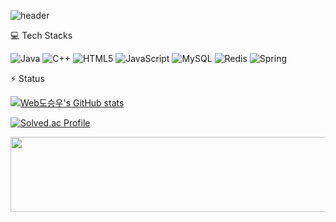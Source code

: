![header](https://capsule-render.vercel.app/api?type=waving&color=auto&height=140&section=header&text=welcome&fontSize=50&fontAlign=80)



💻 Tech Stacks

![Java](https://img.shields.io/badge/java-%23ED8B00.svg?style=for-the-badge&logo=openjdk&logoColor=white)
![C++](https://img.shields.io/badge/c++-%2300599C.svg?style=for-the-badge&logo=c%2B%2B&logoColor=white)
![HTML5](https://img.shields.io/badge/html5-%23E34F26.svg?style=for-the-badge&logo=html5&logoColor=white)
![JavaScript](https://img.shields.io/badge/javascript-%23323330.svg?style=for-the-badge&logo=javascript&logoColor=%23F7DF1E)
![MySQL](https://img.shields.io/badge/mysql-4479A1.svg?style=for-the-badge&logo=mysql&logoColor=white)
![Redis](https://img.shields.io/badge/redis-%23DD0031.svg?style=for-the-badge&logo=redis&logoColor=white)
![Spring](https://img.shields.io/badge/spring-%236DB33F.svg?style=for-the-badge&logo=spring&logoColor=white)

⚡ Status

[![Web도승우's GitHub stats](https://github-readme-stats.vercel.app/api?username=MagongDo&show_icons=true&theme=github_dark)](https://github.com/MagongDo/github-readme-stats)


<!--![Top Langs](https://github-readme-stats.vercel.app/api/top-langs/?username=MagongDo&layout=compact&theme=github_dark)-->



[![Solved.ac Profile](http://mazassumnida.wtf/api/v2/generate_badge?boj=lpok2657)](https://solved.ac/lpok2657)

<a href="https://github.com/devxb/gitanimals">
  <img
    src="https://render.gitanimals.org/lines/MagongDo"
    width="600"
    height="120"
  />
</a>
  

<!--
<a href="https://github.com/devxb/gitanimals">
<img
  src="https://render.gitanimals.org/farms/MagongDo"
  width="600"
  height="300"
/>
</a>
-->
  
